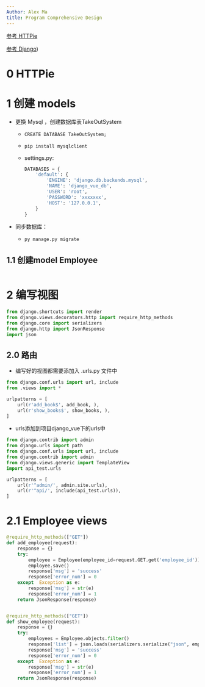 ```yaml
---
Author: Alex Ma
title: Program Comprehensive Design
---
```


[参考 HTTPie]((https://www.jianshu.com/p/65b1d65873f5))

[参考 Django](https://cloud.tencent.com/developer/article/1576599))

# 0 HTTPie



# 1 创建 models

* 更换 Mysql ，创建数据库表TakeOutSystem

  * ```Mysql
    CREATE DATABASE TakeOutSystem;
    ```

  * ```python
    pip install mysqlclient
    ```

  * settings.py:

    ```python
    DATABASES = {
        'default': {
            'ENGINE': 'django.db.backends.mysql',
            'NAME': 'django_vue_db',
            'USER': 'root',
            'PASSWORD': 'xxxxxxx',
            'HOST': '127.0.0.1',
        }
    }
    ```

* 同步数据库：

  * ```python
    py manage.py migrate
    ```

## 1.1 创建model Employee

```python
```



# 2 编写视图

```python
from django.shortcuts import render
from django.views.decorators.http import require_http_methods
from django.core import serializers
from django.http import JsonResponse
import json
```

## 2.0 路由

* 编写好的视图都需要添加入 .urls.py 文件中

```python
from django.conf.urls import url, include
from .views import *

urlpatterns = [
    url(r'add_book$', add_book, ),
    url(r'show_books$', show_books, ),
]
```

* urls添加到项目django_vue下的urls中

```python
from django.contrib import admin
from django.urls import path
from django.conf.urls import url, include
from django.contrib import admin
from django.views.generic import TemplateView
import api_test.urls

urlpatterns = [
    url(r'^admin/', admin.site.urls),
    url(r'^api/', include(api_test.urls)),
]
```



# 2.1 Employee views

```python
@require_http_methods(["GET"])
def add_employee(request):
    response = {}
    try:
        employee = Employee(employee_id=request.GET.get('employee_id'))
        employee.save()
        response['msg'] = 'success'
        response['error_num'] = 0
    except  Exception as e:
        response['msg'] = str(e)
        response['error_num'] = 1
    return JsonResponse(response)


@require_http_methods(["GET"])
def show_employee(request):
    response = {}
    try:
        employees = Employee.objects.filter()
        response['list'] = json.loads(serializers.serialize("json", employees))
        response['msg'] = 'success'
        response['error_num'] = 0
    except  Exception as e:
        response['msg'] = str(e)
        response['error_num'] = 1
    return JsonResponse(response)
```

